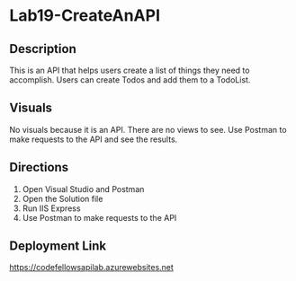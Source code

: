 # Lab19-CreateAnAPI
## Description
This is an API that helps users create a list of things they need to accomplish.  Users can create Todos and add them to a TodoList.

## Visuals
No visuals because it is an API.  There are no views to see.  Use Postman to make requests to the API and see the results.

## Directions
1. Open Visual Studio and Postman
2. Open the Solution file
3. Run IIS Express
4. Use Postman to make requests to the API

## Deployment Link
https://codefellowsapilab.azurewebsites.net